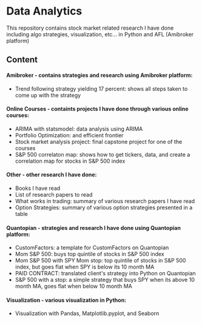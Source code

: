 # Data Analytics
This repository contains stock market related research I have done including algo strategies, visualization, etc... in Python and AFL (Amibroker platform)
## Content
#### Amibroker - contains strategies and research using Amibroker platform:
- Trend following strategy yielding 17 percent: shows all steps taken to come up with the strategy
#### Online Courses - containts projects I have done through various online courses:
- ARIMA with statsmodel: data analysis using ARIMA
- Portfolio Optimization: and efficient frontier
- Stock market analysis project: final capstone project for one of the courses
- S&P 500 correlaton map: shows how to get tickers, data, and create a correlation map for stocks in S&P 500 index
#### Other - other research I have done:
- Books I have read
- List of research papers to read
- What works in trading: summary of various research papers I have read
- Option Strategies: summary of various option strategies presented in a table
#### Quantopian - strategies and research I have done using Quantopian platform:
- CustomFactors: a template for CustomFactors on Quantopian
- Mom S&P 500: buys top quintile of stocks in S&P 500 index
- Mom S&P 500 with SPY Mom stop: top quintile of stocks in S&P 500 index, but goes flat when SPY is below its 10 month MA
- PAID CONTRACT: translated client's strategy into Python on Quantopian
- S&P 500 with a stop: a simple strategy that buys SPY when its above 10 month MA, goes flat when below 10 month MA
#### Visualization - various visualization in Python:
- Visualization with Pandas, Matplotlib.pyplot, and Seaborn
